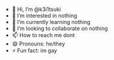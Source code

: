 - 👋 Hi, I’m @k3i1tsuki
- 👀 I’m interested in nothing
- 🌱 I’m currently learning nothing
- 💞️ I’m looking to collaborate on nothing
- 📫 How to reach me dont
- 😄 Pronouns: he/they
- ⚡ Fun fact: im gay

<!---
k3i1tsuki/k3i1tsuki is a ✨ special ✨ repository because its `README.md` (this file) appears on your GitHub profile.
You can click the Preview link to take a look at your changes.
--->
